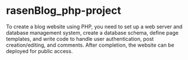 # rasenBlog_php-project
To create a blog website using PHP, you need to set up a web server and database management system, create a database schema, define page templates, and write code to handle user authentication, post creation/editing, and comments. After completion, the website can be deployed for public access.
